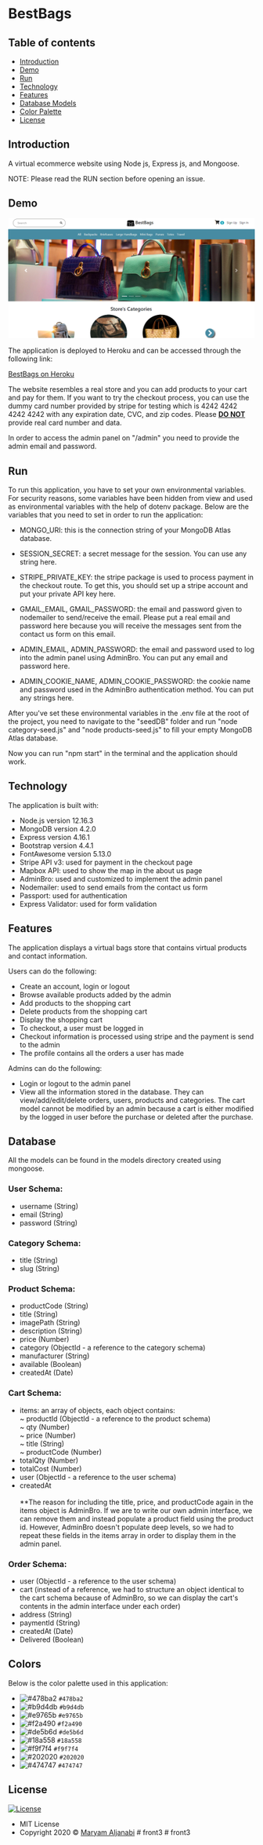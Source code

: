 # BestBags

## Table of contents

- [Introduction](#introduction)
- [Demo](#demo)
- [Run](#run)
- [Technology](#technology)
- [Features](#features)
- [Database Models](#database)
- [Color Palette](#colors)
- [License](#license)

## Introduction

A virtual ecommerce website using Node js, Express js, and Mongoose.

NOTE: Please read the RUN section before opening an issue.

## Demo

![screenshot](screenshot.png)

The application is deployed to Heroku and can be accessed through the following link:

[BestBags on Heroku](https://best-bags.herokuapp.com/)

The website resembles a real store and you can add products to your cart and pay for them. If you want to try the checkout process, you can use the dummy card number provided by stripe for testing which is 4242 4242 4242 4242 with any expiration date, CVC, and zip codes. Please <u><b>DO NOT</b></u> provide real card number and data.

In order to access the admin panel on "/admin" you need to provide the admin email and password.

## Run

To run this application, you have to set your own environmental variables. For security reasons, some variables have been hidden from view and used as environmental variables with the help of dotenv package. Below are the variables that you need to set in order to run the application:

- MONGO_URI: this is the connection string of your MongoDB Atlas database.

- SESSION_SECRET: a secret message for the session. You can use any string here.

- STRIPE_PRIVATE_KEY: the stripe package is used to process payment in the checkout route. To get this, you should set up a stripe account and put your private API key here.

- GMAIL_EMAIL, GMAIL_PASSWORD: the email and password given to nodemailer to send/receive the email. Please put a real email and password here because you will receive the messages sent from the contact us form on this email.

- ADMIN_EMAIL, ADMIN_PASSWORD: the email and password used to log into the admin panel using AdminBro. You can put any email and password here.

- ADMIN_COOKIE_NAME, ADMIN_COOKIE_PASSWORD: the cookie name and password used in the AdminBro authentication method. You can put any strings here.

After you've set these environmental variables in the .env file at the root of the project, you need to navigate to the "seedDB" folder and run "node category-seed.js" and "node products-seed.js" to fill your empty MongoDB Atlas database.

Now you can run "npm start" in the terminal and the application should work.

## Technology

The application is built with:

- Node.js version 12.16.3
- MongoDB version 4.2.0
- Express version 4.16.1
- Bootstrap version 4.4.1
- FontAwesome version 5.13.0
- Stripe API v3: used for payment in the checkout page
- Mapbox API: used to show the map in the about us page
- AdminBro: used and customized to implement the admin panel
- Nodemailer: used to send emails from the contact us form
- Passport: used for authentication
- Express Validator: used for form validation

## Features

The application displays a virtual bags store that contains virtual products and contact information.

Users can do the following:

- Create an account, login or logout
- Browse available products added by the admin
- Add products to the shopping cart
- Delete products from the shopping cart
- Display the shopping cart
- To checkout, a user must be logged in
- Checkout information is processed using stripe and the payment is send to the admin
- The profile contains all the orders a user has made

Admins can do the following:

- Login or logout to the admin panel
- View all the information stored in the database. They can view/add/edit/delete orders, users, products and categories. The cart model cannot be modified by an admin because a cart is either modified by the logged in user before the purchase or deleted after the purchase.

## Database

All the models can be found in the models directory created using mongoose.

### User Schema:

- username (String)
- email (String)
- password (String)

### Category Schema:

- title (String)
- slug (String)

### Product Schema:

- productCode (String)
- title (String)
- imagePath (String)
- description (String)
- price (Number)
- category (ObjectId - a reference to the category schema)
- manufacturer (String)
- available (Boolean)
- createdAt (Date)

### Cart Schema:

- items: an array of objects, each object contains: <br>
  ~ productId (ObjectId - a reference to the product schema) <br>
  ~ qty (Number) <br>
  ~ price (Number) <br>
  ~ title (String) <br>
  ~ productCode (Number) <br>
- totalQty (Number)
- totalCost (Number)
- user (ObjectId - a reference to the user schema)
- createdAt
  <br><br>
  \*\*The reason for including the title, price, and productCode again in the items object is AdminBro. If we are to write our own admin interface, we can remove them and instead populate a product field using the product id. However, AdminBro doesn't populate deep levels, so we had to repeat these fields in the items array in order to display them in the admin panel.

### Order Schema:

- user (ObjectId - a reference to the user schema)
- cart (instead of a reference, we had to structure an object identical to the cart schema because of AdminBro, so we can display the cart's contents in the admin interface under each order)
- address (String)
- paymentId (String)
- createdAt (Date)
- Delivered (Boolean)

## Colors

Below is the color palette used in this application:

- ![#478ba2](https://via.placeholder.com/15/478ba2/000000?text=+) `#478ba2`
- ![#b9d4db](https://via.placeholder.com/15/b9d4db/000000?text=+) `#b9d4db`
- ![#e9765b](https://via.placeholder.com/15/e9765b/000000?text=+) `#e9765b`
- ![#f2a490](https://via.placeholder.com/15/f2a490/000000?text=+) `#f2a490`
- ![#de5b6d](https://via.placeholder.com/15/de5b6d/000000?text=+) `#de5b6d`
- ![#18a558](https://via.placeholder.com/15/18a558/000000?text=+) `#18a558`
- ![#f9f7f4](https://via.placeholder.com/15/f9f7f4/000000?text=+) `#f9f7f4`
- ![#202020](https://via.placeholder.com/15/202020/000000?text=+) `#202020`
- ![#474747](https://via.placeholder.com/15/474747/000000?text=+) `#474747`

## License

[![License](https://img.shields.io/:License-MIT-blue.svg?style=flat-square)](http://badges.mit-license.org)

- MIT License
- Copyright 2020 © [Maryam Aljanabi](https://github.com/maryamaljanabi)
#   f r o n t 3 
 
 #   f r o n t 3 
 
 